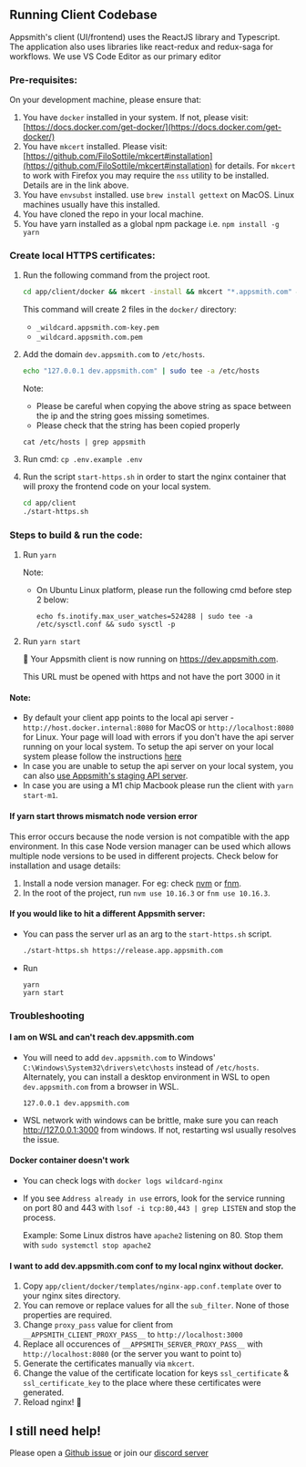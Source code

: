 ## Running Client Codebase

Appsmith's client (UI/frontend) uses the ReactJS library and Typescript. The application also uses libraries like react-redux and redux-saga for workflows. We use VS Code Editor as our primary editor

### Pre-requisites:

On your development machine, please ensure that:

1. You have `docker` installed in your system. If not, please visit: [https://docs.docker.com/get-docker/](https://docs.docker.com/get-docker/)
1. You have `mkcert` installed. Please visit: [https://github.com/FiloSottile/mkcert#installation](https://github.com/FiloSottile/mkcert#installation) for details. For `mkcert` to work with Firefox you may require the `nss` utility to be installed. Details are in the link above.
1. You have `envsubst` installed. use `brew install gettext` on MacOS. Linux machines usually have this installed.
1. You have cloned the repo in your local machine.
1. You have yarn installed as a global npm package i.e. `npm install -g yarn`

### Create local HTTPS certificates:

1. Run the following command from the project root.

   ```bash
   cd app/client/docker && mkcert -install && mkcert "*.appsmith.com" && cd ../../..
   ```

   This command will create 2 files in the `docker/` directory:

   - `_wildcard.appsmith.com-key.pem`
   - `_wildcard.appsmith.com.pem`

1. Add the domain `dev.appsmith.com` to `/etc/hosts`.

   ```bash
   echo "127.0.0.1 dev.appsmith.com" | sudo tee -a /etc/hosts
   ```

   Note:

   - Please be careful when copying the above string as space between the ip and the string goes missing sometimes.
   - Please check that the string has been copied properly

   ```
   cat /etc/hosts | grep appsmith
   ```

1. Run cmd: `cp .env.example .env`

1. Run the script `start-https.sh` in order to start the nginx container that will proxy the frontend code on your local system.

   ```bash
   cd app/client
   ./start-https.sh
   ```

### Steps to build & run the code:

1. Run `yarn`

    Note:

    - On Ubuntu Linux platform, please run the following cmd before step 2 below:

        ```
        echo fs.inotify.max_user_watches=524288 | sudo tee -a /etc/sysctl.conf && sudo sysctl -p
        ```

2. Run `yarn start`

    🎉 Your Appsmith client is now running on https://dev.appsmith.com.

    This URL must be opened with https and not have the port 3000 in it

#### Note:

- By default your client app points to the local api server - `http://host.docker.internal:8080` for MacOS or `http://localhost:8080` for Linux. Your page will load with errors if you don't have the api server running on your local system. To setup the api server on your local system please follow the instructions [here](https://github.com/appsmithorg/appsmith/blob/release/contributions/ServerSetup.md)
- In case you are unable to setup the api server on your local system, you can also [use Appsmith's staging API server](#if-you-would-like-to-hit-a-different-appsmith-server).
- In case you are using a M1 chip Macbook please run the client with `yarn start-m1`.

#### If yarn start throws mismatch node version error

This error occurs because the node version is not compatible with the app environment. In this case Node version manager can be used which allows multiple
node versions to be used in different projects. Check below for installation and usage details:

1. Install a node version manager. For eg: check [nvm](https://github.com/nvm-sh/nvm) or [fnm](https://github.com/Schniz/fnm).
1. In the root of the project, run `nvm use 10.16.3` or `fnm use 10.16.3`.

#### If you would like to hit a different Appsmith server:

- You can pass the server url as an arg to the `start-https.sh` script.

    ```bash
    ./start-https.sh https://release.app.appsmith.com
    ```

- Run

    ```
    yarn
    yarn start
    ```

### Troubleshooting

#### I am on WSL and can't reach dev.appsmith.com

- You will need to add `dev.appsmith.com` to Windows' `C:\Windows\System32\drivers\etc\hosts` instead of `/etc/hosts`. Alternately, you can install a desktop environment in WSL to open `dev.appsmith.com` from a browser in WSL.

  ```
  127.0.0.1 dev.appsmith.com
  ```

- WSL network with windows can be brittle, make sure you can reach http://127.0.0.1:3000 from windows. If not, restarting wsl usually resolves the issue.

#### Docker container doesn't work

- You can check logs with `docker logs wildcard-nginx`
- If you see `Address already in use` errors, look for the service running on port 80 and 443 with `lsof -i tcp:80,443 | grep LISTEN` and stop the process.

  Example: Some Linux distros have `apache2` listening on 80. Stop them with `sudo systemctl stop apache2`

#### I want to add dev.appsmith.com conf to my local nginx without docker.

1. Copy `app/client/docker/templates/nginx-app.conf.template` over to your nginx sites directory.
1. You can remove or replace values for all the `sub_filter`. None of those properties are required.
1. Change `proxy_pass` value for client from `__APPSMITH_CLIENT_PROXY_PASS__` to `http://localhost:3000`
1. Replace all occurences of `__APPSMITH_SERVER_PROXY_PASS__` with `http://localhost:8080` (or the server you want to point to)
1. Generate the certificates manually via `mkcert`.
1. Change the value of the certificate location for keys `ssl_certificate` & `ssl_certificate_key` to the place where these certificates were generated.
1. Reload nginx! :tada:

## I still need help!

Please open a [Github issue](https://github.com/appsmithorg/appsmith/issues/new/choose) or join our [discord server](https://discord.com/invite/rBTTVJp)
